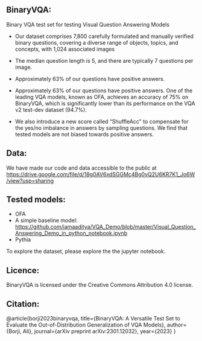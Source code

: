 ## BinaryVQA:
Binary VQA test set for testing Visual Question Answering Models

- Our dataset comprises 7,800 carefully formulated and manually verified binary questions, covering a diverse range of objects, topics,
and concepts, with 1,024 associated images

- The median question length is 5, and there are typically 7 questions per image.

- Approximately 63% of our questions have positive answers.

- Approximately 63% of our questions have positive answers. One of the leading VQA models, known as OFA, achieves an accuracy of 75% on BinaryVQA, which is significantly lower than its performance on the VQA v2 test-dev dataset (94.7%).

- We also introduce a new score called “ShuffleAcc" to compensate for the yes/no imbalance in answers by sampling questions. We find that tested models are not biased towards positive answers.


## Data:
We have made our code and data accessible to the public at https://drive.google.com/file/d/18g0AV6xdSGGMc4Bg0vQ2U6KR7K1_Jo6W/view?usp=sharing


## Tested models:
- OFA
- A simple baseline model: https://github.com/iamaaditya/VQA_Demo/blob/master/Visual_Question_Answering_Demo_in_python_notebook.ipynb
- Pythia


To explore the dataset, please explore the the jupyter notebook.




## Licence: 

BinaryVQA is licensed under the Creative Commons Attribution 4.0 license.



## Citation:

@article{borji2023binaryvqa,
  title={BinaryVQA: A Versatile Test Set to Evaluate the Out-of-Distribution Generalization of VQA Models},
  author={Borji, Ali},
  journal={arXiv preprint arXiv:2301.12032},
  year={2023}
}
